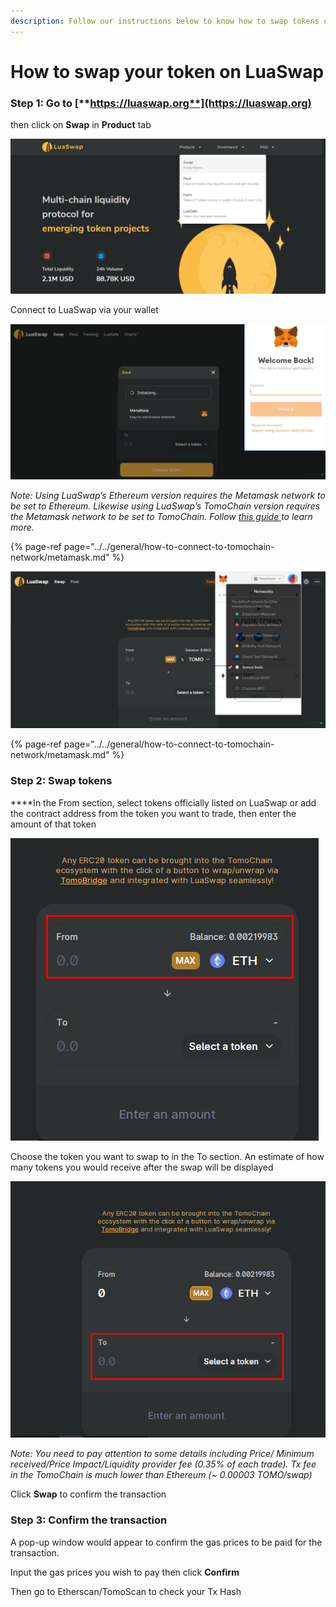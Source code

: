 ```yaml
---
description: Follow our instructions below to know how to swap tokens on LuaSwap
---
```


# How to swap your token on LuaSwap

### **Step 1: Go to** [**https://luaswap.org**](https://luaswap.org)

  
then click on **Swap** in **Product** tab

![](../../.gitbook/assets/screenshot_3%20%282%29.png)

Connect to LuaSwap via your wallet

![](../../.gitbook/assets/screenshot_1.png)

_Note:_  _Using LuaSwap’s Ethereum version requires the Metamask network to be set to Ethereum. Likewise using LuaSwap’s TomoChain version requires the Metamask network to be set to TomoChain. Follow_ [_this guide_ ](https://docs.tomochain.com/general/how-to-connect-to-tomochain-network/metamask)_to learn more._

{% page-ref page="../../general/how-to-connect-to-tomochain-network/metamask.md" %}

![](../../.gitbook/assets/screenshot_2%20%283%29.png)

{% page-ref page="../../general/how-to-connect-to-tomochain-network/metamask.md" %}

### **Step 2: Swap tokens**

  
****In the From section, select tokens officially listed on LuaSwap or add the contract address from the token you want to trade, then enter the amount of that token

![](../../.gitbook/assets/screenshot_4.png)

Choose the token you want to swap to in the To section. An estimate of how many tokens you would receive after the swap will be displayed

![](../../.gitbook/assets/screenshot_5%20%281%29.png)

_Note: You need to pay attention to some details including Price/ Minimum received/Price Impact/Liquidity provider fee \(0.35% of each trade\). Tx fee in the TomoChain is much lower than Ethereum \(~ 0.00003 TOMO/swap\)_

Click **Swap** to confirm the transaction 

### **Step 3: Confirm the transaction**

A pop-up window would appear to confirm the gas prices to be paid for the transaction.

Input the gas prices you wish to pay then click **Confirm**

Then go to Etherscan/TomoScan to check your Tx Hash   


